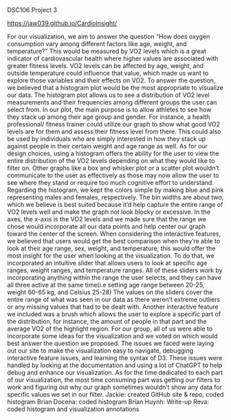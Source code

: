DSC106 Project 3

https://jaw039.github.io/CardioInsight/

For our visualization, we aim to answer the question “How does oxygen consumption vary among different factors like age, weight, and temperature?” This would be measured by VO2 levels which is a great indicator of cardiovascular health where higher values are associated with greater fitness levels. VO2 levels can be affected by age, weight, and outside temperature could influence that value, which made us want to explore those variables and their effects on VO2.
To answer the question, we believed that a histogram plot would be the most appropriate to visualize our data. The histogram plot allows us to see a distribution of VO2 level measurements and their frequencies among different groups the user can select from. In our plot, the main purpose is to allow athletes to see how they stack up among their age group and gender. For instance, a health professional/ fitness trainer could utilize our graph to show what good VO2 levels are for them and assess their fitness level from there. This could also be used by individuals who are simply interested in how they stack up against people in their certain weight and age range as well.
As for our design choices, using a histogram offers the ability for the user to view the entire distribution of the VO2 levels depending on what they would like to filter on. Other graphs like a box and whisker plot or a scatter plot wouldn’t communicate to the user as effectively as those may now allow the user to see where they stand or require too much cognitive effort to understand. Regarding the histogram, we kept the colors simple by making blue and pink representing males and females, respectively. The bin widths are about two, which we believe is best suited because it’d help capture the entire range of VO2 levels well and make the graph not look blocky or excessive. In the axes, the x-axis is the VO2 levels and we made sure that the range we chose would incorporate all our data points and help center our graph toward the center of the screen.
When considering the interactive features, we believed that users would get the best comparison when they’re able to look at their age range, sex, weight, and temperature; this would offer the most insight for the user when looking at the visualization. To do that, we incorporated an intuitive slider that allows users to look at specific age ranges, weight ranges, and temperature ranges. All of these sliders work by incorporating anything within the range the user selects, and they can have all three active at the same time(i.e setting age range between 20-25, weight 60-65 kg, and Celsius 25-28) The values on the sliders cover the entire range of what was seen in our data as there weren’t extreme outliers or any missing values that had to be dealt with. Another interactive feature we included was a brush which allows the user to explore a specific part of the distribution, for instance, the amount of people in that part and the average VO2 of the highlight region.
For our group, all of us were able to incorporate some ideas for the visualization and we voted on which would best answer the question we proposed. The issues we faced were laying out our site to make the visualization easy to navigate, debugging interactive feature issues, and learning the syntax of D3. These issues were handled by looking at the documentation and using a lot of ChatGPT to help debug and enhance our visualization. As for the time dedicated to each part of our visualization, the most time consuming part was getting our filters to work and figuring out why our graph sometimes wouldn’t show any data for specific values we set in our filter. 
Jackie: created GitHub site & repo, coded histogram
Brian Docena: coded histogram
Brian Huynh: Write-up
Reva: coded histogram and visualization annotations

